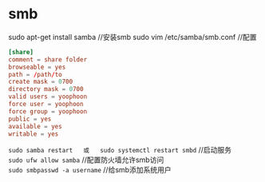 # smb
sudo apt-get install samba   //安装smb
sudo vim /etc/samba/smb.conf //配置

```conf
[share]
comment = share folder
browseable = yes
path = /path/to
create mask = 0700
directory mask = 0700
valid users = yoophoon
force user = yoophoon
force group = yoophoon
public = yes
available = yes
writable = yes
```
`sudo samba restart   或   sudo systemctl restart smbd` //启动服务  
`sudo ufw allow samba`      //配置防火墙允许smb访问  
`sudo smbpasswd -a username`  //给smb添加系统用户  
